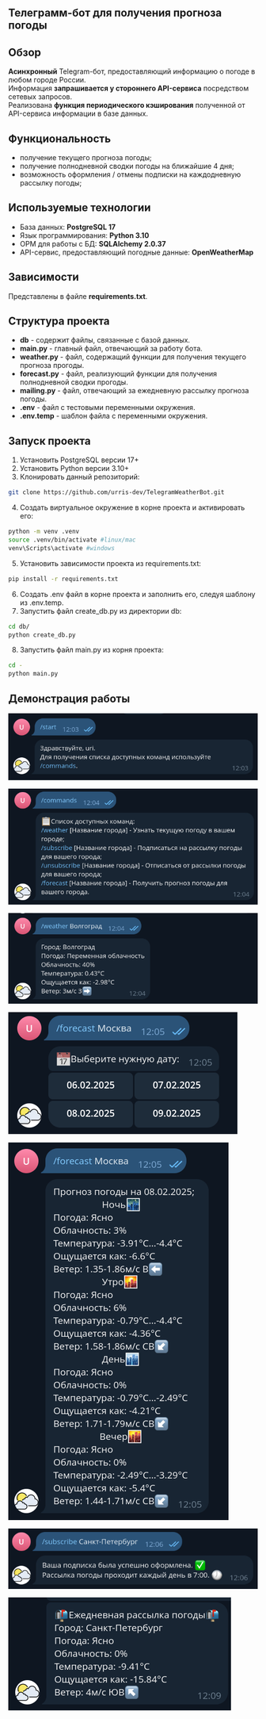 ﻿## Телеграмм-бот для получения прогноза погоды

## Обзор
**Асинхронный** Telegram-бот, предоставляющий информацию о погоде в любом городе России.\
Информация **запрашивается у стороннего API-сервиса** посредством сетевых запросов.\
Реализована **функция периодического кэширования** полученной от API-сервиса информации в базе данных.

## Функциональность
* получение текущего прогноза погоды;
* получение полнодневной сводки погоды на ближайшие 4 дня;
* возможность оформления / отмены подписки на каждодневную рассылку погоды; 

## Используемые технологии
* База данных: **PostgreSQL 17**
* Язык программирования: **Python 3.10**
* ОРМ для работы с БД: **SQLAlchemy 2.0.37**
* API-сервис, предоставляющий погодные данные: **OpenWeatherMap**

## Зависимости
Представлены в файле **requirements.txt**.

## Структура проекта
* **db** - содержит файлы, связанные с базой данных.
* **main.py** - главный файл, отвечающий за работу бота.
* **weather.py** - файл, содержащий функции для получения текущего прогноза прогоды.
* **forecast.py** - файл, реализующий функции для получения полнодневной сводки прогоды.
* **mailing.py** - файл, отвечающий за ежедневную рассылку прогноза погоды.
* **.env** - файл с тестовыми переменными окружения.
* **.env.temp** - шаблон файла с переменными окружения.

## Запуск проекта

 1. Установить PostgreSQL версии 17+
 2. Установить Python версии 3.10+
 3. Клонировать данный репозиторий:
 ```bash
git clone https://github.com/urris-dev/TelegramWeatherBot.git
```
 4. Создать виртуальное окружение в корне проекта  и активировать его:
```bash
python -m venv .venv
source .venv/bin/activate #linux/mac
venv\Scripts\activate #windows
```
 5. Установить зависимости проекта из requirements.txt:
 ```bash
pip install -r requirements.txt
```
 6. Создать .env файл в корне проекта и заполнить его, следуя шаблону из .env.temp.
 7. Запустить файл create_db.py из директории db:
 ```bash
 cd db/
 python create_db.py
 ```
 8. Запустить файл main.py из корня проекта:
 ```bash
 cd -
 python main.py
 ```

## Демонстрация работы
![](https://github.com/urris-dev/TelegramWeatherBot/blob/main/demo/start.png)

![](https://github.com/urris-dev/TelegramWeatherBot/blob/main/demo/commands.png)

![](https://github.com/urris-dev/TelegramWeatherBot/blob/main/demo/weather.png)

![](https://github.com/urris-dev/TelegramWeatherBot/blob/main/demo/forecast.png)

![](https://github.com/urris-dev/TelegramWeatherBot/blob/main/demo/forecast-res.png)

![](https://github.com/urris-dev/TelegramWeatherBot/blob/main/demo/subscribe.png)

![](https://github.com/urris-dev/TelegramWeatherBot/blob/main/demo/subscribe-res.png)



